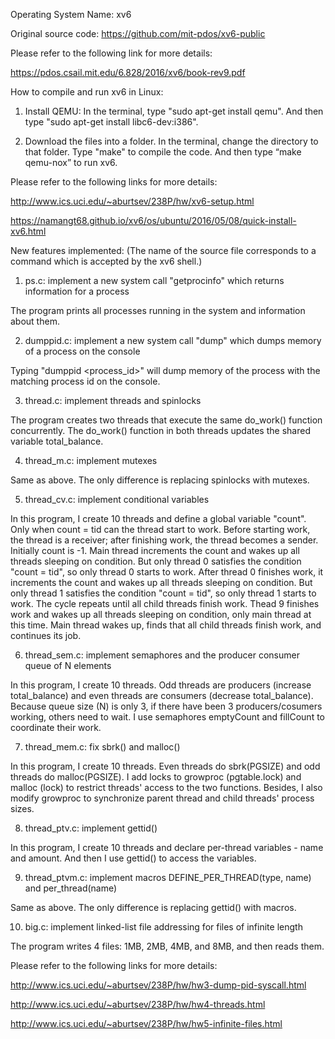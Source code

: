 Operating System Name: xv6

Original source code:
https://github.com/mit-pdos/xv6-public

Please refer to the following link for more details:

https://pdos.csail.mit.edu/6.828/2016/xv6/book-rev9.pdf


How to compile and run xv6 in Linux:

1. Install QEMU: In the terminal, type "sudo apt-get install qemu". And then type "sudo apt-get install libc6-dev:i386".

2. Download the files into a folder. 
In the terminal, change the directory to that folder.
Type "make" to compile the code.
And then type “make qemu-nox” to run xv6.

Please refer to the following links for more details:

http://www.ics.uci.edu/~aburtsev/238P/hw/xv6-setup.html

https://namangt68.github.io/xv6/os/ubuntu/2016/05/08/quick-install-xv6.html


New features implemented: (The name of the source file corresponds to a command which is accepted by the xv6 shell.)

1. ps.c: implement a new system call "getprocinfo" which returns information for a process

The program prints all processes running in the system and information about them.

2. dumppid.c: implement a new system call "dump" which dumps memory of a process on the console

Typing "dumppid <process_id>" will dump memory of the process with the matching process id on the console.

3. thread.c: implement threads and spinlocks

The program creates two threads that execute the same do_work() function concurrently. The do_work() function in both threads updates the shared variable total_balance.

4. thread_m.c: implement mutexes

Same as above. The only difference is replacing spinlocks with mutexes.

5. thread_cv.c: implement conditional variables

In this program, I create 10 threads and define a global variable "count".
Only when count = tid can the thread start to work.
Before starting work, the thread is a receiver; after finishing work, the thread becomes a sender. 
Initially count is -1.
Main thread increments the count and wakes up all threads sleeping on condition.
But only thread 0 satisfies the condition "count = tid", so only thread 0 starts to work.
After thread 0 finishes work, it increments the count and wakes up all threads sleeping on condition.
But only thread 1 satisfies the condition "count = tid", so only thread 1 starts to work.
The cycle repeats until all child threads finish work.
Thead 9 finishes work and wakes up all threads sleeping on condition, only main thread at this time.
Main thread wakes up, finds that all child threads finish work, and continues its job.

6. thread_sem.c: implement semaphores and the producer consumer queue of N elements

In this program, I create 10 threads.
Odd threads are producers (increase total_balance) and even threads are consumers (decrease total_balance).
Because queue size (N) is only 3, if there have been 3 producers/cosumers working, others need to wait.
I use semaphores emptyCount and fillCount to coordinate their work.

7. thread_mem.c: fix sbrk() and malloc()

In this program, I create 10 threads.
Even threads do sbrk(PGSIZE) and odd threads do malloc(PGSIZE).
I add locks to growproc (pgtable.lock) and malloc (lock) to restrict threads' access to the two functions.
Besides, I also modify growproc to synchronize parent thread and child threads' process sizes.

8. thread_ptv.c: implement gettid()

In this program, I create 10 threads and declare per-thread variables - name and amount.
And then I use gettid() to access the variables.

9. thread_ptvm.c: implement macros DEFINE_PER_THREAD(type, name) and per_thread(name)

Same as above. The only difference is replacing gettid() with macros.

10. big.c: implement linked-list file addressing for files of infinite length

The program writes 4 files: 1MB, 2MB, 4MB, and 8MB, and then reads them.

Please refer to the following links for more details:

http://www.ics.uci.edu/~aburtsev/238P/hw/hw3-dump-pid-syscall.html

http://www.ics.uci.edu/~aburtsev/238P/hw/hw4-threads.html

http://www.ics.uci.edu/~aburtsev/238P/hw/hw5-infinite-files.html
